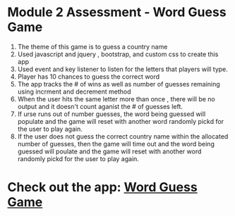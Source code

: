  # Module 2 Assessment - Word Guess Game 
 
1. The theme of this game is to guess a country name 
2. Used javascript and jquery , bootstrap, and custom css to create this app
3. Used event and key  listener  to listen for the letters that  players will type. 
4. Player has 10 chances to guess the correct word 
5. The app tracks the # of wins  as well as number of guesses remaining  using incrment and decrement method 
6. When the user hits the same letter more than once , there will be no  output and  it doesn't count aganist the # of guesses left.
7. If urse runs out of number  guesses, the word being guessed will populate and the game will reset with   another word randomly pickd for the user to play again. 
8. If the user does not guess the correct country name within the allocated number of guesses, then the game will time out and the word being guessed will poulate and the game will reset with   another word randomly pickd for the user to play again. 
 
# Check out the app: [Word Guess Game](https://hallek7.github.io/hallek7-hallek7.github.io/Dev10-Program/Module-2_Assessment/index.html)
